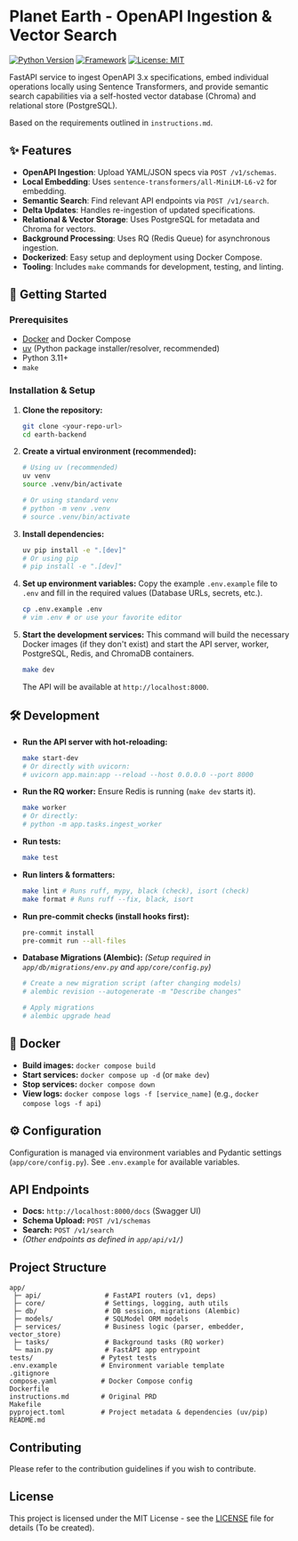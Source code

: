 # Planet Earth - OpenAPI Ingestion & Vector Search

[![Python Version](https://img.shields.io/badge/python-3.11-blue.svg)](https://www.python.org/)
[![Framework](https://img.shields.io/badge/Framework-FastAPI-green.svg)](https://fastapi.tiangolo.com/)
[![License: MIT](https://img.shields.io/badge/License-MIT-yellow.svg)](https://opensource.org/licenses/MIT)

FastAPI service to ingest OpenAPI 3.x specifications, embed individual operations locally using Sentence Transformers, and provide semantic search capabilities via a self-hosted vector database (Chroma) and relational store (PostgreSQL).

Based on the requirements outlined in `instructions.md`.

## ✨ Features

*   **OpenAPI Ingestion**: Upload YAML/JSON specs via `POST /v1/schemas`.
*   **Local Embedding**: Uses `sentence-transformers/all-MiniLM-L6-v2` for embedding.
*   **Semantic Search**: Find relevant API endpoints via `POST /v1/search`.
*   **Delta Updates**: Handles re-ingestion of updated specifications.
*   **Relational & Vector Storage**: Uses PostgreSQL for metadata and Chroma for vectors.
*   **Background Processing**: Uses RQ (Redis Queue) for asynchronous ingestion.
*   **Dockerized**: Easy setup and deployment using Docker Compose.
*   **Tooling**: Includes `make` commands for development, testing, and linting.

## 🚀 Getting Started

### Prerequisites

*   [Docker](https://docs.docker.com/get-docker/) and Docker Compose
*   [uv](https://github.com/astral-sh/uv) (Python package installer/resolver, recommended)
*   Python 3.11+
*   `make`

### Installation & Setup

1.  **Clone the repository:**
    ```bash
    git clone <your-repo-url>
    cd earth-backend
    ```

2.  **Create a virtual environment (recommended):**
    ```bash
    # Using uv (recommended)
    uv venv
    source .venv/bin/activate

    # Or using standard venv
    # python -m venv .venv
    # source .venv/bin/activate
    ```

3.  **Install dependencies:**
    ```bash
    uv pip install -e ".[dev]"
    # Or using pip
    # pip install -e ".[dev]"
    ```

4.  **Set up environment variables:**
    Copy the example `.env.example` file to `.env` and fill in the required values (Database URLs, secrets, etc.).
    ```bash
    cp .env.example .env
    # vim .env # or use your favorite editor
    ```

5.  **Start the development services:**
    This command will build the necessary Docker images (if they don't exist) and start the API server, worker, PostgreSQL, Redis, and ChromaDB containers.
    ```bash
    make dev
    ```
    The API will be available at `http://localhost:8000`.

## 🛠️ Development

*   **Run the API server with hot-reloading:**
    ```bash
    make start-dev
    # Or directly with uvicorn:
    # uvicorn app.main:app --reload --host 0.0.0.0 --port 8000
    ```
*   **Run the RQ worker:**
    Ensure Redis is running (`make dev` starts it).
    ```bash
    make worker
    # Or directly:
    # python -m app.tasks.ingest_worker
    ```
*   **Run tests:**
    ```bash
    make test
    ```
*   **Run linters & formatters:**
    ```bash
    make lint # Runs ruff, mypy, black (check), isort (check)
    make format # Runs ruff --fix, black, isort
    ```
*   **Run pre-commit checks (install hooks first):**
    ```bash
    pre-commit install
    pre-commit run --all-files
    ```
*   **Database Migrations (Alembic):**
    *(Setup required in `app/db/migrations/env.py` and `app/core/config.py`)*
    ```bash
    # Create a new migration script (after changing models)
    # alembic revision --autogenerate -m "Describe changes"

    # Apply migrations
    # alembic upgrade head
    ```

## 🐳 Docker

*   **Build images:** `docker compose build`
*   **Start services:** `docker compose up -d` (or `make dev`)
*   **Stop services:** `docker compose down`
*   **View logs:** `docker compose logs -f [service_name]` (e.g., `docker compose logs -f api`)

## ⚙️ Configuration

Configuration is managed via environment variables and Pydantic settings (`app/core/config.py`). See `.env.example` for available variables.

## API Endpoints

*   **Docs:** `http://localhost:8000/docs` (Swagger UI)
*   **Schema Upload:** `POST /v1/schemas`
*   **Search:** `POST /v1/search`
*   *(Other endpoints as defined in `app/api/v1/`)*

## Project Structure

```
app/
 ├─ api/                # FastAPI routers (v1, deps)
 ├─ core/               # Settings, logging, auth utils
 ├─ db/                 # DB session, migrations (Alembic)
 ├─ models/             # SQLModel ORM models
 ├─ services/           # Business logic (parser, embedder, vector_store)
 ├─ tasks/              # Background tasks (RQ worker)
 └─ main.py             # FastAPI app entrypoint
tests/                 # Pytest tests
.env.example           # Environment variable template
.gitignore
compose.yaml           # Docker Compose config
Dockerfile
instructions.md        # Original PRD
Makefile
pyproject.toml         # Project metadata & dependencies (uv/pip)
README.md
```

## Contributing

Please refer to the contribution guidelines if you wish to contribute.

## License

This project is licensed under the MIT License - see the [LICENSE](LICENSE) file for details (To be created).
